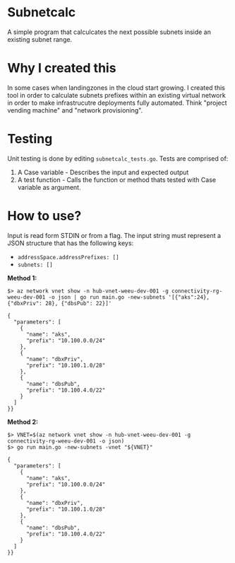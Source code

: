Subnetcalc
===

A simple program that calculcates the next possible subnets inside an existing subnet range. 

Why I created this
===

In some cases when landingzones in the cloud start growing. I created this tool in order to calculate subnets prefixes within an existing virtual network in order to make infrastrucutre deployments fully automated. Think "project vending machine" and "network provisioning". 

Testing
===

Unit testing is done by editing `subnetcalc_tests.go`. Tests are comprised of:
1. A Case variable - Describes the input and expected output
2. A test function - Calls the function or method thats tested with Case variable as argument.

How to use?
==

Input is read form STDIN or from a flag. The input string must represent a JSON structure that has the following keys:

* `addressSpace.addressPrefixes: []`
* `subnets: []`

**Method 1:**
```
$> az network vnet show -n hub-vnet-weeu-dev-001 -g connectivity-rg-weeu-dev-001 -o json | go run main.go -new-subnets '[{"aks":24}, {"dbxPriv": 28}, {"dbsPub": 22}]'

{
  "parameters": [
    {
      "name": "aks",
      "prefix": "10.100.0.0/24"
    },
    {
      "name": "dbxPriv",
      "prefix": "10.100.1.0/28"
    },
    {
      "name": "dbsPub",
      "prefix": "10.100.4.0/22"
    }
  ]
}}
```

**Method 2:**
```
$> VNET=$(az network vnet show -n hub-vnet-weeu-dev-001 -g connectivity-rg-weeu-dev-001 -o json)
$> go run main.go -new-subnets -vnet "${VNET}"

{
  "parameters": [
    {
      "name": "aks",
      "prefix": "10.100.0.0/24"
    },
    {
      "name": "dbxPriv",
      "prefix": "10.100.1.0/28"
    },
    {
      "name": "dbsPub",
      "prefix": "10.100.4.0/22"
    }
  ]
}}
```
